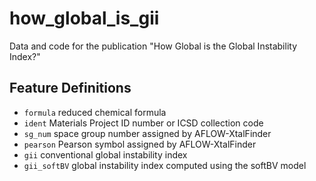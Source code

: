 # how_global_is_gii
Data and code for the publication "How Global is the Global Instability Index?"

## Feature Definitions
- `formula`  reduced chemical formula
- `ident`  Materials Project ID number or ICSD collection code
- `sg_num`  space group number assigned by AFLOW-XtalFinder
- `pearson`  Pearson symbol assigned by AFLOW-XtalFinder
- `gii`  conventional global instability index
- `gii_softBV`  global instability index computed using the softBV model
